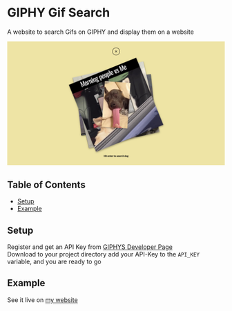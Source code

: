 # GIPHY Gif Search
A website to search Gifs on GIPHY and display them on a website

![GIF-Search Website](/screenshot.png?raw=true "GIF-Search Website")

## Table of Contents

- [Setup](#setup)
- [Example](#example)

## Setup

Register and get an API Key from [GIPHYS Developer Page](https://developers.giphy.com/)  
Download to your project directory add your API-Key to the `API_KEY` variable, and you are ready to go

## Example

See it live on [my website](https://sebastianbosse.com/play/gif-search)